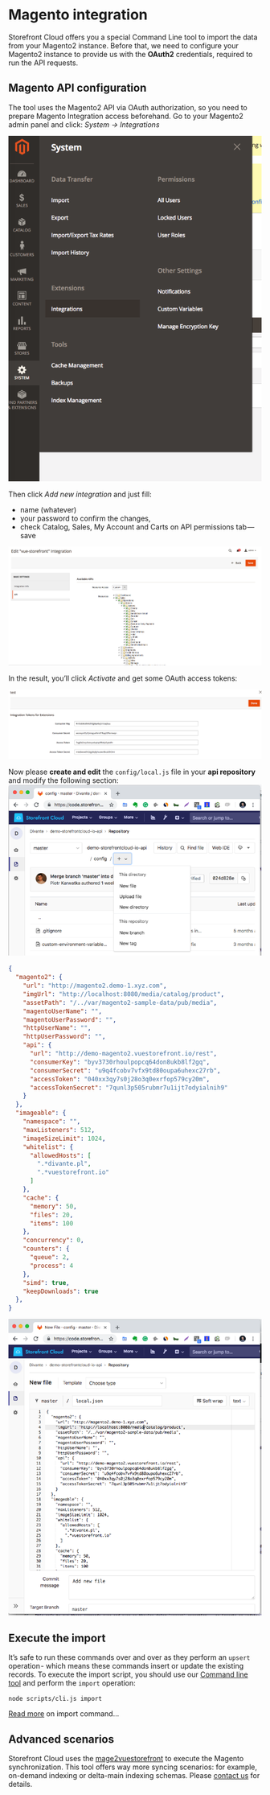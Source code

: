# Magento integration

Storefront Cloud offers you a special Command Line tool to import the data from your Magento2 instance. 
Before that, we need to configure your Magento2 instance to provide us with the **OAuth2** credentials, required to run the API requests.

## Magento API configuration

The tool uses the Magento2 API via OAuth authorization, so you need to prepare Magento Integration access beforehand. Go to your Magento2 admin panel and click: _System -> Integrations_

![Magento Admin Panel](/doc/magento_1.png)

Then click _Add new integration_ and just fill:

- name (whatever)
- your password to confirm the changes,
- check Catalog, Sales, My Account and Carts on API permissions tab — save

![Magento API](/doc/magento_2.png)

In the result, you’ll click _Activate_ and get some OAuth access tokens:

![Magento tokens](/doc/magento_3.png)

Now please **create and edit** the `config/local.js` file in your **api repository** and modify the following section:
<img src="/doc/create-config.png" alt="You may create a new local config file using Gitlab" />

```json
{
  "magento2": {
    "url": "http://magento2.demo-1.xyz.com",
    "imgUrl": "http://localhost:8080/media/catalog/product",
    "assetPath": "/../var/magento2-sample-data/pub/media",
    "magentoUserName": "",
    "magentoUserPassword": "",
    "httpUserName": "",
    "httpUserPassword": "",
    "api": {
      "url": "http://demo-magento2.vuestorefront.io/rest",
      "consumerKey": "byv3730rhoulpopcq64don8ukb8lf2gq",
      "consumerSecret": "u9q4fcobv7vfx9td80oupa6uhexc27rb",
      "accessToken": "040xx3qy7s0j28o3q0exrfop579cy20m",
      "accessTokenSecret": "7qunl3p505rubmr7u1ijt7odyialnih9"
    }
  },
  "imageable": {
    "namespace": "",
    "maxListeners": 512,
    "imageSizeLimit": 1024,
    "whitelist": {
      "allowedHosts": [
        ".*divante.pl",
        ".*vuestorefront.io"
      ]
    },
    "cache": {
      "memory": 50,
      "files": 20,
      "items": 100
    },
    "concurrency": 0,
    "counters": {
      "queue": 2,
      "process": 4 
    },
    "simd": true,
    "keepDownloads": true
  },
}
```

<img src="/doc/edit-magento-config.png" alt="You may create / edit a local config file using Gitlab" />

## Execute the import

It’s safe to run these commands over and over as they perform an `upsert` operation - which means these commands insert or update the existing records.
To execute the import script, you should use our [Command line tool](https://github.com/StorefrontCloud/storefrontcloud-cli) and perform the `import` operation:

```
node scripts/cli.js import
```

[Read more](../cli-tool/command-import.html) on import command...

## Advanced scenarios

Storefront Cloud uses the [mage2vuestorefront](https://github.com/DivanteLtd/mage2vuestorefront) to execute the Magento synchronization. This tool offers way more syncing scenarios: for example, on-demand indexing or delta-main indexing schemas. Please [contact us](mailto:support@storefrontcloud.io) for details.
